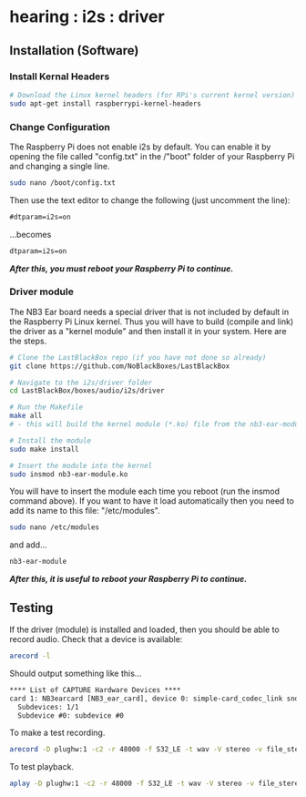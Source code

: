 # hearing : i2s : driver

## Installation (Software)

### Install Kernal Headers

```bash
# Download the Linux kernel headers (for RPi's current kernel version) - after running update/upgrade
sudo apt-get install raspberrypi-kernel-headers
```

### Change Configuration 

The Raspberry Pi does not enable i2s by default. You can enable it by opening the file called "config.txt" in the /"boot" folder of your Raspberry Pi and changing a single line.

```bash
sudo nano /boot/config.txt
```

Then use the text editor to change the following (just uncomment the line):

```txt
#dtparam=i2s=on
```
...becomes

```txt
dtparam=i2s=on
```

***After this, you must reboot your Raspberry Pi to continue.***

### Driver module

The NB3 Ear board needs a special driver that is not included by default in the Raspberry Pi Linux kernel. Thus you will have to build (compile and link) the driver as a "kernel module" and then install it in your system. Here are the steps.

```bash
# Clone the LastBlackBox repo (if you have not done so already)
git clone https://github.com/NoBlackBoxes/LastBlackBox

# Navigate to the i2s/driver folder
cd LastBlackBox/boxes/audio/i2s/driver

# Run the Makefile
make all
# - this will build the kernel module (*.ko) file from the nb3-ear-module.c source file.

# Install the module
sudo make install

# Insert the module into the kernel
sudo insmod nb3-ear-module.ko
```

You will have to insert the module each time you reboot (run the insmod command above). If you want to have it load automatically then you need to add its name to this file: "/etc/modules".

```bash
sudo nano /etc/modules
```

and add...

```txt
nb3-ear-module
```

***After this, it is useful to reboot your Raspberry Pi to continue.***

## Testing

If the driver (module) is installed and loaded, then you should be able to record audio. Check that a device is available:

```bash
arecord -l
```

Should output something like this...

```txt
**** List of CAPTURE Hardware Devices ****
card 1: NB3earcard [NB3_ear_card], device 0: simple-card_codec_link snd-soc-dummy-dai-0 [simple-card_codec_link snd-soc-dummy-dai-0]
  Subdevices: 1/1
  Subdevice #0: subdevice #0
```

To make a test recording.

```bash
arecord -D plughw:1 -c2 -r 48000 -f S32_LE -t wav -V stereo -v file_stereo.wav
```

To test playback.

```bash
aplay -D plughw:1 -c2 -r 48000 -f S32_LE -t wav -V stereo -v file_stereo.wav
```